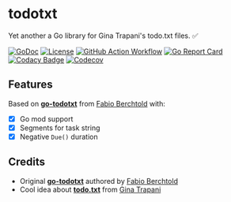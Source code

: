 # todotxt

Yet another a Go library for Gina Trapani's todo.txt files. ✅

[![GoDoc](https://img.shields.io/badge/go.dev-reference-007d9c?logo=go&logoColor=white)](https://pkg.go.dev/github.com/vt128/todotxt)
[![License](https://img.shields.io/github/license/vt128/todotxt)](https://github.com/vt128/todotxt/blob/master/LICENSE)
[![GitHub Action Workflow](https://github.com/vt128/todotxt/workflows/Test/badge.svg)](https://github.com/vt128/todotxt/actions?workflow=Test)
[![Go Report Card](https://goreportcard.com/badge/github.com/vt128/todotxt)](https://goreportcard.com/report/github.com/vt128/todotxt)
[![Codacy Badge](https://api.codacy.com/project/badge/Grade/8d2b395a310c4d2e92ffa1c0f5010900)](https://app.codacy.com/gh/vt128/todotxt?utm_source=github.com&utm_medium=referral&utm_content=vt128/todotxt&utm_campaign=Badge_Grade)
[![Codecov](https://codecov.io/gh/vt128/todotxt/branch/master/graph/badge.svg)](https://codecov.io/gh/vt128/todotxt)

## Features

Based on [**go-todotxt**](https://github.com/JamesClonk/go-todotxt) from [Fabio Berchtold](https://github.com/JamesClonk) with:

- [x] Go mod support
- [x] Segments for task string
- [x] Negative `Due()` duration

## Credits

- Original [**go-todotxt**](https://github.com/JamesClonk/go-todotxt) authored by [Fabio Berchtold](https://github.com/JamesClonk)
- Cool idea about [**todo.txt**](https://github.com/todotxt/todo.txt) from [Gina Trapani](http://todotxt.org/)

